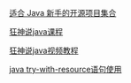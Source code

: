 
[适合 Java 新手的开源项目集合](https://zhuanlan.zhihu.com/p/312484956)

[狂神说java课程](https://www.kuangstudy.com/course)

[狂神说java视频教程](https://www.bilibili.com/video/BV1og4y1q7M4)

[java try-with-resource语句使用](https://www.jianshu.com/p/258c5ce1a2bd)

